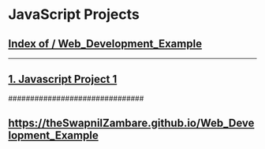 # JavaScript Projects

##  <a href="https://theswapnilzambare.github.io/Web_Development_Example/">Index of / Web_Development_Example</a>
<hr>



##  <a href="https://theswapnilzambare.github.io/Web_Development_Example/Javascript/">1. Javascript Project 1</a>



###############################


## <a href="https://theswapnilzambare.github.io/Web_Development_Example">https://theSwapnilZambare.github.io/Web_Development_Example</a> 
